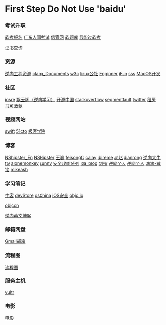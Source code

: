 # First Step Do Not Use 'baidu'

### 考试升职

<a href="http://bm.ruankao.org.cn/sign/welcome" target="_blank">软考报名</a>
<a href="http://rsks.gd.gov.cn/" target="_blank">广东人事考试</a>
<a href="http://www.cnitpm.com/zt/2019sbm/" target="_blank">信管网</a>
<a href="https://www.ruantiku.com/user/" target="_blank">软题库</a>
<a href="http://www.wngrk.com/" target="_blank">我能过软考</a>

<a href="http://www.cpta.com.cn/GB/425593/index.html" target="_blank">证书查询</a>

### 资源
<a href="https://pewpewthespells.com/re.html" target="_blank">逆向工程资源</a>
<a href="http://clang.llvm.org/docs/UsersManual.html" target="_blank">clang_Documents</a>
<a href="http://www.w3school.com.cn/" target="_blank">w3c</a>
<a href="http://linux.linuxidc.com/" target="_blank">linux公社</a>
<a href="https://wizardforcel.gitbooks.io/re-for-beginners/content/Part-I/Chapter-01.html" target="_blank">Enginner</a>
<a href="https://www.ifunmac.com/" target="_blank">iFun</a>
<a href="https://shadowflys.us/user" target="_blank">sss</a>
<a href="https://github.com/DeveloperLx/macOS_Development_Tutorials_translation.git" target="_blank">MacOS开发</a>


### 社区

<a href="http://iosre.com/" target="_blank">iosre</a>
<a href="http://www.chinapyg.com/" target="_blank">飘云阁（逆向学习）</a>
<a href="https://www.oschina.net/" target="_blank">开源中国</a>
<a href="http://stackoverflow.com/" target="_blank">stackoverflow</a>
<a href="https://segmentfault.com/" target="_blank">segmentfault</a>
<a href="https://twitter.com/" target="_blank">twitter</a>
<a href="http://evilmorty.site/zuser/weixin/" target="_blank">租房</a>
<a href="http://www.macbl.com/" target="_blank">马可菠萝</a>

### 视频网站

<a href="http://www.swiftv.cn/" target="_blank">swift</a>
<a href="http://edu.51cto.com/course/course_id-358.html" target="_blank">51cto</a>
<a href="http://www.jikexueyuan.com/" target="_blank">极客学院</a>

### 博客
<a href="http://nshipster.com/" target="_blank">NShipster_En</a>
<a href="http://nshipster.cn/" target="_blank">NSHipster</a>
<a href="https://onevcat.com/#blog" target="_blank">王巍</a>
<a href="http://feisongfs.com/" target="_blank">feisongfs</a>
<a href="http://calayer.com/about/" target="_blank">calay</a>
<a href="http://blog.ibireme.com/" target="_blank">ibireme</a>
<a href="http://blog.zhaojie.me/" target="_blank">老赵</a>
<a href="http://ddc.dianrong.com/?p=597" target="_blank">dianrong</a>
<a href="https://reverse.put.as/" target="_blank">逆向大牛fG</a>
<a href="http://www.alonemonkey.com/" target="_blank">alonemonkey</a>
<a href="http://blog.sunnyxx.com/2016/05/14/clang-attributes/" target="_blank">sunny</a>
<a href="http://www.cnblogs.com/jailbreaker" target="_blank">安全攻防系列</a>
<a href="http://www.hexblog.com/" target="_blank">ida_blog</a>
<a href="http://zhedahht.blog.163.com/" target="_blank">剑指</a>
<a href="http://satanwoo.github.io/" target="_blank">逆向个人</a>
<a href="https://blog.0xbbc.com/" target="_blank">逆向个人</a>
<a href="https://ming1016.github.io/" target="_blank">滴滴-戴铭</a>
<a href="https://www.mikeash.com/" target="_blank">mikeash</a>

### 学习笔记

<a href="https://www.nowcoder.com/6580203" target="_blank">牛客</a>
<a href="http://www.devstore.cn/" target="_blank">devStore</a>
<a href="http://www.oschina.net/translate/how-to-use-nsoperations-and-nsoperationqueues?lang=chs&amp;page=2" target="_blank">osChina</a>
<a href="http://www.blogfshare.com/iOS-protect.html" target="_blank">iOS安全</a>
<a href="https://www.objc.io/" target="_blank">objc.io</a>

<a href="https://objccn.io/" target="_blank">objccn</a>

<a href="http://resources.infosecinstitute.com/" target="_blank">逆向英文博客</a>

### 邮箱网盘


<a href="http://mail.google.com/" target="_blank">Gmail邮箱</a>

### 流程图
<a href="https://www.processon.com/" target="_blank">流程图</a>

### 服务主机
<a href="https://www.vultr.com/" target="_blank">vultr</a>

### 电影
<a href="电影:https://www.idy665.com/hot/hotmoviejingdian_8.html" target="_blank">电影</a>



